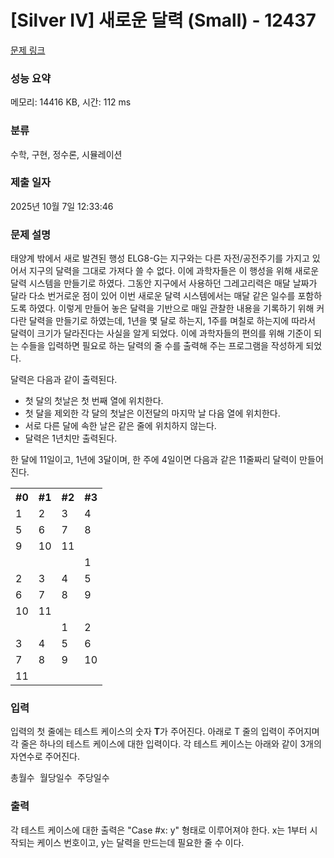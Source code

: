 # [Silver IV] 새로운 달력 (Small) - 12437 

[문제 링크](https://www.acmicpc.net/problem/12437) 

### 성능 요약

메모리: 14416 KB, 시간: 112 ms

### 분류

수학, 구현, 정수론, 시뮬레이션

### 제출 일자

2025년 10월 7일 12:33:46

### 문제 설명

<p>태양계 밖에서 새로 발견된 행성 ELG8-G는 지구와는 다른 자전/공전주기를 가지고 있어서 지구의 달력을 그대로 가져다 쓸 수 없다. 이에 과학자들은 이 행성을 위해 새로운 달력 시스템을 만들기로 하였다. 그동안 지구에서 사용하던 그레고리력은 매달 날짜가 달라 다소 번거로운 점이 있어 이번 새로운 달력 시스템에서는 매달 같은 일수를 포함하도록 하였다. 이렇게 만들어 놓은 달력을 기반으로 매일 관찰한 내용을 기록하기 위해 커다란 달력을 만들기로 하였는데, 1년을 몇 달로 하는지, 1주를 며칠로 하는지에 따라서 달력이 크기가 달라진다는 사실을 알게 되었다. 이에 과학자들의 편의를 위해 기준이 되는 수들을 입력하면 필요로 하는 달력의 줄 수를 출력해 주는 프로그램을 작성하게 되었다.</p>

<p>달력은 다음과 같이 출력된다.</p>

<ul>
	<li>첫 달의 첫날은 첫 번째 열에 위치한다.</li>
	<li>첫 달을 제외한 각 달의 첫날은 이전달의 마지막 날 다음 열에 위치한다.</li>
	<li>서로 다른 달에 속한 날은 같은 줄에 위치하지 않는다.</li>
	<li>달력은 1년치만 출력된다.</li>
</ul>

<p>한 달에 11일이고, 1년에 3달이며, 한 주에 4일이면 다음과 같은 11줄짜리 달력이 만들어진다.  </p>

<table class="table table-bordered th-center td-center table-center-30">
	<tbody>
		<tr>
			<th>#0 </th>
			<th>#1 </th>
			<th>#2 </th>
			<th>#3</th>
		</tr>
		<tr>
			<td>1</td>
			<td>2</td>
			<td>3</td>
			<td>4</td>
		</tr>
		<tr>
			<td>5</td>
			<td>6</td>
			<td>7</td>
			<td>8</td>
		</tr>
		<tr>
			<td>9</td>
			<td>10</td>
			<td>11</td>
			<td> </td>
		</tr>
		<tr>
			<td> </td>
			<td> </td>
			<td> </td>
			<td>1</td>
		</tr>
		<tr>
			<td>2</td>
			<td>3</td>
			<td>4</td>
			<td>5</td>
		</tr>
		<tr>
			<td>6</td>
			<td>7</td>
			<td>8</td>
			<td>9</td>
		</tr>
		<tr>
			<td>10</td>
			<td>11</td>
			<td> </td>
			<td> </td>
		</tr>
		<tr>
			<td> </td>
			<td> </td>
			<td>1</td>
			<td>2</td>
		</tr>
		<tr>
			<td>3</td>
			<td>4</td>
			<td>5</td>
			<td>6</td>
		</tr>
		<tr>
			<td>7</td>
			<td>8</td>
			<td>9</td>
			<td>10</td>
		</tr>
		<tr>
			<td>11</td>
			<td> </td>
			<td> </td>
			<td> </td>
		</tr>
	</tbody>
</table>

### 입력 

 <p>입력의 첫 줄에는 테스트 케이스의 숫자 <strong>T</strong>가 주어진다. 아래로 T 줄의 입력이 주어지며 각 줄은 하나의 테스트 케이스에 대한 입력이다. 각 테스트 케이스는 아래와 같이 3개의 자연수로 주어진다.</p>

<pre>총월수 월당일수 주당일수
</pre>

### 출력 

 <p>각 테스트 케이스에 대한 출력은 "Case #x: y" 형태로 이루어져야 한다. x는 1부터 시작되는 케이스 번호이고, y는 달력을 만드는데 필요한 줄 수 이다.</p>

